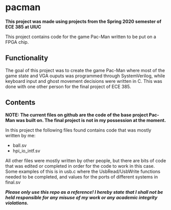 # pacman
**This project was made using projects from the Spring 2020 semester of ECE 385 at UIUC**

This project contains code for the game Pac-Man written to be put on a FPGA chip.

## Functionality
The goal of this project was to create the game Pac-Man where most of the game state and VGA ouputs was programmed through SystemVerilog, while keyboard input and ghost movement decisions were written in C. This was done with one other person for the final project of ECE 385.

## Contents 
**NOTE: The current files on github are the code of the base project Pac-Man was built on. The final project is not in my possession at the moment.**

In this project the following files found contains code that was mostly written by me:
* ball.sv
* hpi_io_intf.sv

All other files were mostly written by other people, but there are bits of code that was edited or completed in order for the code to work in this case. Some examples of this is in usb.c where the UsbRead/UsbWrite functions needed to be completed, and values for the ports of different systems in final.sv

_**Please only use this repo as a reference! I hereby state that I shall not be held responsible for any misuse of my work or any academic integrity violations.**_
